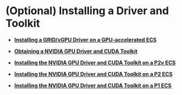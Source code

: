 # \(Optional\) Installing a Driver and Toolkit<a name="EN-US_TOPIC_0133513874"></a>

-   **[Installing a GRID/vGPU Driver on a GPU-accelerated ECS](installing-a-grid-vgpu-driver-on-a-gpu-accelerated-ecs.md)**  

-   **[Obtaining a NVIDIA GPU Driver and CUDA Toolkit](obtaining-a-nvidia-gpu-driver-and-cuda-toolkit.md)**  

-   **[Installing the NVIDIA GPU Driver and CUDA Toolkit on a P2v ECS](installing-the-nvidia-gpu-driver-and-cuda-toolkit-on-a-p2v-ecs.md)**  

-   **[Installing the NVIDIA GPU Driver and CUDA Toolkit on a P2 ECS](installing-the-nvidia-gpu-driver-and-cuda-toolkit-on-a-p2-ecs.md)**  

-   **[Installing the NVIDIA GPU Driver and CUDA Toolkit on a P1 ECS](installing-the-nvidia-gpu-driver-and-cuda-toolkit-on-a-p1-ecs.md)**  


